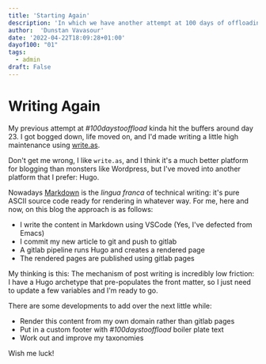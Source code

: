 ```yaml
---
title: 'Starting Again'
description: 'In which we have another attempt at 100 days of offloading'
author:  'Dunstan Vavasour'
date: '2022-04-22T18:09:28+01:00'
dayof100: "01"
tags:
  - admin
draft: False
---
```


# Writing Again

My previous attempt at *#100daystooffload* kinda hit the buffers around day 23. I got bogged down, life moved on, and I'd made writing a little high maintenance using [write.as](https://write.as).

Don't get me wrong, I like `write.as`, and I think it's a much better platform for blogging than monsters like Wordpress, but I've moved into another platform that I prefer: Hugo.

Nowadays [Markdown](https://en.wikipedia.org/wiki/Markdown) is the *lingua franca* of technical writing: it's pure ASCII source code ready for rendering in whatever way. For me, here and now, on this blog the approach is as follows:

- I write the content in Markdown using VSCode (Yes, I've defected from Emacs)
- I commit my new article to git and push to gitlab
- A gitlab pipeline runs Hugo and creates a rendered page
- The rendered pages are published using gitlab pages

My thinking is this: The mechanism of post writing is incredibly low friction: I have a Hugo archetype that pre-populates the front matter, so I just need to update a few variables and I'm ready to go.

There are some developments to add over the next little while:

- Render this content from my own domain rather than gitlab pages
- Put in a custom footer with *#100daystooffload* boiler plate text
- Work out and improve my taxonomies

Wish me luck!
